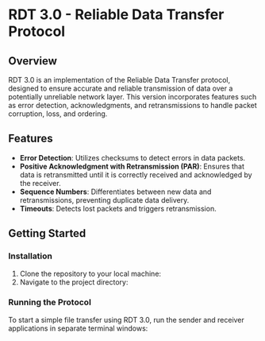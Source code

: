 # RDT 3.0 - Reliable Data Transfer Protocol

## Overview

RDT 3.0 is an implementation of the Reliable Data Transfer protocol, designed to ensure accurate and reliable transmission of data over a potentially unreliable network layer. This version incorporates features such as error detection, acknowledgments, and retransmissions to handle packet corruption, loss, and ordering.

## Features

- **Error Detection**: Utilizes checksums to detect errors in data packets.
- **Positive Acknowledgment with Retransmission (PAR)**: Ensures that data is retransmitted until it is correctly received and acknowledged by the receiver.
- **Sequence Numbers**: Differentiates between new data and retransmissions, preventing duplicate data delivery.
- **Timeouts**: Detects lost packets and triggers retransmission.

## Getting Started

### Installation

1. Clone the repository to your local machine:
2. Navigate to the project directory:

### Running the Protocol

To start a simple file transfer using RDT 3.0, run the sender and receiver applications in separate terminal windows:

